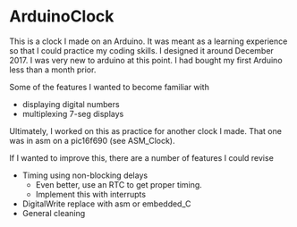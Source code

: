 # ArduinoClock

This is a clock I made on an Arduino. It was meant as a learning experience so that I could practice my coding skills.
I designed it around December 2017.
I was very new to arduino at this point. I had bought my first Arduino less than a month prior.

Some of the features I wanted to become familiar with
- displaying digital numbers
- multiplexing 7-seg displays

Ultimately, I worked on this as practice for another clock I made. That one was in asm on a pic16f690 (see ASM_Clock).

If I wanted to improve this, there are a number of features I could revise
- Timing using non-blocking delays
  - Even better, use an RTC to get proper timing.
  - Implement this with interrupts
- DigitalWrite replace with asm or embedded_C
- General cleaning
